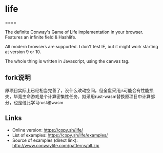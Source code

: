 # life
====

The definite Conway's Game of Life implementation in your browser. Features an infinite field &amp; Hashlife.

All modern browsers are supported. I don't test IE, but it might work starting at version 9 or 10.

The whole thing is written in Javascript, using the canvas tag.


## fork说明

原项目实际上已经相当完善了，没什么改动空间。但全盘采用js可能会有性能损失，毕竟生命游戏是个计算密集性任务，拟采用rust-wasm替换原项目中计算部分，也是借此学习rust和wasm

Links
-

- Online version: https://copy.sh/life/
- List of examples: https://copy.sh/life/examples/
- Source of examples (direct link): http://www.conwaylife.com/patterns/all.zip
